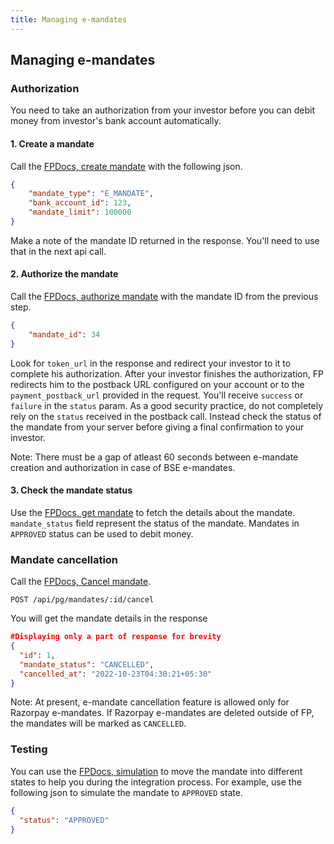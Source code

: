 ```yaml
---
title: Managing e-mandates
---
```

## Managing e-mandates
### Authorization

You need to take an authorization from your investor before you can debit money from investor's bank account automatically.

#### 1. Create a mandate

Call the [FPDocs, create mandate](https://fintechprimitives.com/docs/api/#create-a-mandate-enach) with the following json.

```json
{
	"mandate_type": "E_MANDATE",
	"bank_account_id": 123,
	"mandate_limit": 100000
}
```
Make a note of the mandate ID returned in the response. You'll need to use that in the next api call.

#### 2. Authorize the mandate

Call the [FPDocs, authorize mandate](https://fintechprimitives.com/docs/api/#authorize-a-mandate-enach) with the mandate ID from the previous step.

```json
{
	"mandate_id": 34
}
```

Look for `token_url` in the response and redirect your investor to it to complete his authorization. After your investor finishes the authorization, FP redirects him to the postback URL configured on your account or to the `payment_postback_url` provided in the request. You'll receive `success` or `failure` in the `status` param. As a good security practice, do not completely rely on the `status` received in the postback call. Instead check the status of the mandate from your server before giving a final confirmation to your investor.  

Note: There must be a gap of atleast 60 seconds between e-mandate creation and authorization in case of BSE e-mandates.
#### 3. Check the mandate status

Use the [FPDocs, get mandate](https://fintechprimitives.com/api/#fetch-a-mandate) to fetch the details about the mandate. `mandate_status` field represent the status of the mandate. Mandates in `APPROVED` status can be used to debit money.  


### Mandate cancellation
Call the [FPDocs, Cancel mandate](https://fintechprimitives.com/docs/api/#cancel-mandate).

`POST /api/pg/mandates/:id/cancel`

You will get the mandate details in the response
```json
#Displaying only a part of response for brevity
{
  "id": 1,
  "mandate_status": "CANCELLED",
  "cancelled_at": "2022-10-23T04:30:21+05:30"
}
```
Note: At present, e-mandate cancellation feature is allowed only for Razorpay e-mandates. If Razorpay e-mandates are deleted outside of FP, the mandates will be marked as `CANCELLED`.

### Testing

You can use the [FPDocs, simulation](https://fintechprimitives.com/docs/api/#mandate-simulation) to move the mandate into different states to help you during the integration process. For example, use the following json to simulate the mandate to `APPROVED` state.

```json
{
  "status": "APPROVED"
}
```
